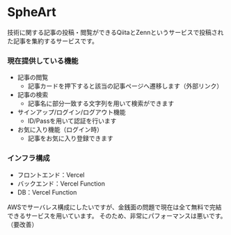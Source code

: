 # SpheArt

技術に関する記事の投稿・閲覧ができるQiitaとZennというサービスで投稿された記事を集約するサービスです。

### 現在提供している機能
- 記事の閲覧
  - 記事カードを押下すると該当の記事ページへ遷移します（外部リンク）
- 記事の検索
  - 記事名に部分一致する文字列を用いて検索ができます
- サインアップ/ログイン/ログアウト機能
  - ID/Passを用いて認証を行います
- お気に入り機能（ログイン時）
  - 記事をお気に入り登録できます

### インフラ構成
- フロントエンド：Vercel
- バックエンド：Vercel Function
- DB：Vercel Function

AWSでサーバレス構成にしたいですが、金銭面の問題で現在は全て無料で完結できるサービスを用いています。
そのため、非常にパフォーマンスは悪いです。（要改善）
